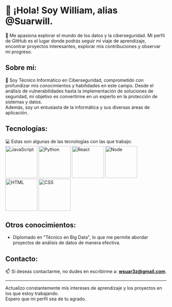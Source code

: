 # 👋 ¡Hola! Soy William, alias @Suarwill.

👀 Me apasiona explorar el mundo de los datos y la ciberseguridad. Mi perfil de GitHub es el lugar donde podrás seguir mi viaje de aprendizaje, encontrar proyectos interesantes, explorar mis contribuciones y observar mi progreso.

## Sobre mí:
🌱 Soy Técnico Informático en Ciberseguridad, comprometido con profundizar mis conocimientos y habilidades en este campo. Desde el análisis de vulnerabilidades hasta la implementación de soluciones de seguridad, mi objetivo es convertirme en un experto en la protección de sistemas y datos.  
Además, soy un entusiasta de la informática y sus diversas áreas de aplicación.

## Tecnologías:
💻 Estas son algunas de las tecnologías con las que trabajo:  
<img src="https://cdn-icons-png.flaticon.com/128/5968/5968292.png" alt="JavaScript" width="100" height="100"> 
<img src="https://cdn-icons-png.flaticon.com/128/919/919852.png" alt="Python" width="100" height="100"> 
<img src="https://cdn-icons-png.flaticon.com/128/1183/1183672.png" alt="React" width="100" height="100"> 
<img src="https://cdn-icons-png.flaticon.com/128/919/919825.png" alt="Node" width="100" height="100"> 
<img src="https://cdn-icons-png.flaticon.com/128/5968/5968267.png" alt="HTML" width="100" height="100"> 
<img src="https://cdn-icons-png.flaticon.com/128/5968/5968268.png" alt="CSS" width="100" height="100"> 

## Otros conocimientos:
- Diplomado en "Técnico en Big Data", lo que me permite abordar proyectos de análisis de datos de manera efectiva.

## Contacto:
📫 Si deseas contactarme, no dudes en escribirme a: 
**wsuar3z@gmail.com**.

---

Actualizo constantemente mis intereses de aprendizaje y los proyectos en los que estoy trabajando.  
Espero que mi perfil sea de tu agrado.

<!---
Este es un repositorio especial, el cual contiene mi perfil principal.
--->
